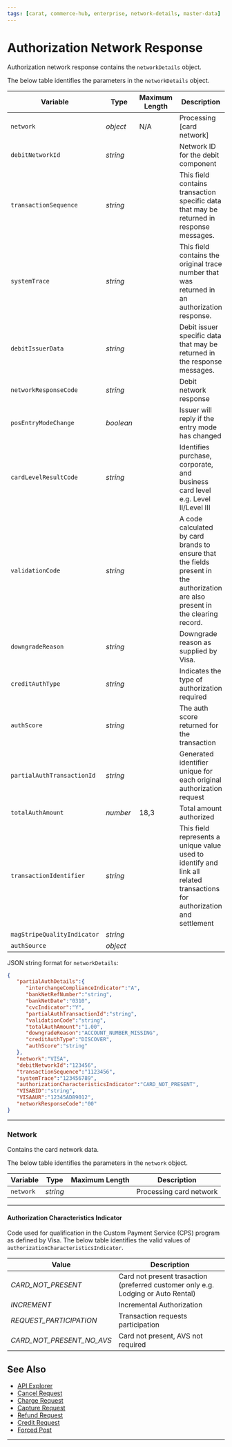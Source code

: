 ```yaml
---
tags: [carat, commerce-hub, enterprise, network-details, master-data]
---
```


# Authorization Network Response

Authorization network response contains the `networkDetails` object.

<!--
type: tab
title: networkDetails
-->

The below table identifies the parameters in the `networkDetails` object.

| Variable | Type | Maximum Length | Description |
| -------- | -- | ------------ | ------------------ |
| `network` | *object* | N/A | Processing [card network] |
| `debitNetworkId` | *string* | | Network ID for the debit component |
| `transactionSequence`| *string* | | This field contains transaction specific data that may be returned in response messages. |
| `systemTrace`| *string* | | This field contains the original trace number that was returned in an authorization response. |
| `debitIssuerData` | *string* |  | Debit issuer specific data that may be returned in the response messages. |
| `networkResponseCode ` | *string* | | Debit network response |
| `posEntryModeChange` | *boolean* |  |  Issuer will reply if the entry mode has changed |
| `cardLevelResultCode` | *string* |  | Identifies purchase, corporate, and business card level e.g. Level II/Level III |
| `validationCode` | *string* |  | A code calculated by card brands to ensure that the fields present in the authorization are also present in the clearing record. |
| `downgradeReason` | *string* |  | Downgrade reason as supplied by Visa. |
| `creditAuthType` | *string* |  |Indicates the type of authorization required |
| `authScore` | *string* |  | The auth score returned for the transaction |
| `partialAuthTransactionId` | *string* |  | Generated identifier unique for each original authorization request |
| `totalAuthAmount` | *number* | 18,3  | Total amount authorized |
| `transactionIdentifier` | *string* |  | This field represents a unique value used to identify and link all related transactions for authorization and settlement |
| `magStripeQualityIndicator` | *string* |  | |
| `authSource` | *object* | |  |


<!--
type: tab
title: JSON Example
-->

JSON string format for `networkDetails`:

```json
{
   "partialAuthDetails":{
      "interchangeComplianceIndicator":"A",
      "bankNetRefNumber":"string",
      "bankNetDate":"0310",
      "cvcIndicator":"Y",
      "partialAuthTransactionId":"string",
      "validationCode":"string",
      "totalAuthAmount":"1.00",
      "downgradeReason":"ACCOUNT_NUMBER_MISSING",
      "creditAuthType":"DISCOVER",
      "authScore":"string"
   },
   "network":"VISA",
   "debitNetworkId":"123456",
   "transactionSequence":"1123456",
   "systemTrace":"123456789",
   "authorizationCharacteristicsIndicator":"CARD_NOT_PRESENT",
   "VISABID":"string",
   "VISAAUR":"12345AD89012",
   "networkResponseCode":"00"
}
```

<!-- type: tab-end -->

---

### Network 

Contains the card network data.

<!--
type: tab
title: network
-->

The below table identifies the parameters in the `network` object.

|Variable |Type| Maximum Length | Description|
|------|--------|-------|----------------|
| `network` | *string* |  | Processing card network |

<!--
type: tab
title: JSON Example
-->

<!-- type: tab-end -->

---

#### Authorization Characteristics Indicator

Code used for qualification in the Custom Payment Service (CPS) program as defined by Visa. The below table identifies the valid values of `authorizationCharacteristicsIndicator`.

| Value | Description |
|-------|-------------|
| *CARD_NOT_PRESENT* |  Card not present trasaction (preferred customer only e.g. Lodging or Auto Rental) |
| *INCREMENT* | Incremental Authorization | 
| *REQUEST_PARTICIPATION* |  Transaction requests participation |
| *CARD_NOT_PRESENT_NO_AVS* |  Card not present, AVS not required |


## See Also

- [API Explorer](../api/?type=post&path=/payments/v1/charges)
- [Cancel Request](?path=docs/Resources/API-Documents/Payments/Cancel.md)
- [Charge Request](?path=docs/Resources/API-Documents/Payments/Charges.md)
- [Capture Request](?path=docs/Resources/API-Documents/Payments/Capture.md)
- [Refund Request](?path=docs/Resources/API-Documents/Payments/Refund.md)
- [Credit Request](?path=docs/Resources/API-Documents/Payments/Credit.md)
- [Forced Post](?path=docs/Resources/API-Documents/Payments/Forced.md)

---
